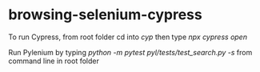 # browsing-selenium-cypress

To run Cypress, from root folder cd into _cyp_ then type _npx cypress open_

Run Pylenium by typing _python -m pytest pyl/tests/test_search.py -s_ from command line in root folder